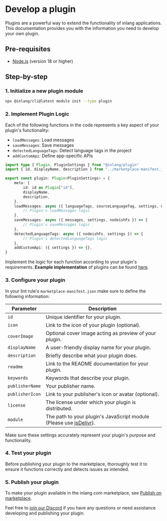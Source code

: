 # Develop a plugin

Plugins are a powerful way to extend the functionality of inlang applications. This documentation provides you with the information you need to develop your own plugin.

## Pre-requisites

- [Node.js](https://nodejs.org/en/) (version 18 or higher)

## Step-by-step

### 1. Initialize a new plugin module

```bash
npx @inlang/cli@latest module init --type plugin
```

### 2. Implement Plugin Logic

Each of the following functions in the code represents a key aspect of your plugin's functionality:

- `loadMessages`: Load messages
- `saveMessages`: Save messages
- `detectedLanguageTags`: Detect language tags in the project
- `addCustomApi`: Define app-specific APIs


```typescript
import type { Plugin, PluginSettings } from "@inlang/plugin"
import { id, displayName, description } from "../marketplace-manifest.json"

export const plugin: Plugin<PluginSettings> = {
	meta: {
		id: id as Plugin["id"],
		displayName,
		description,
	},
	loadMessages: async ({ languageTags, sourceLanguageTag, settings, nodeishFs }) => {
		// Plugin's loadMessages logic
	},
	saveMessages: async ({ messages, settings, nodeishFs }) => {
		// Plugin's saveMessages logic
	},
	detectedLanguageTags: async ({ nodeishFs, settings }) => {
		// Plugin's detectedLanguageTags logic
	},
	addCustomApi: ({ settings }) => {},
}
```

Implement the logic for each function according to your plugin's requirements.
**Example implementation** of plugins can be found [here](https://github.com/inlang/monorepo/tree/main/inlang/source-code/plugins).

### 3. Configure your plugin

In your lint rule's `marketplace-manifest.json` make sure to define the following information:

| **Parameter**        | **Description**                                               |
|----------------------|---------------------------------------------------------------|
| `id`                 | Unique identifier for your plugin.                         |
| `icon`        | Link to the icon of your plugin (optional).              |
| `coverImage`        | Optional cover image acting as preview of your plugin.              |
| `displayName`        | A user-friendly display name for your plugin.              |
| `description`        | Briefly describe what your plugin does.              |
| `readme`             | Link to the README documentation for your plugin.          |
| `keywords`           | Keywords that describe your plugin.                        |
| `publisherName`      | Your publisher name.                                          |
| `publisherIcon`      | Link to your publisher's icon or avatar (optional).           |
| `license`            | The license under which your plugin is distributed.        |
| `module`             | The path to your plugin's JavaScript module (Please use [jsDelivr](https://www.jsdelivr.com/)).               |

Make sure these settings accurately represent your plugin's purpose and functionality.

### 4. Test your plugin

Before publishing your plugin to the marketplace, thoroughly test it to ensure it functions correctly and detects issues as intended.

### 5. Publish your plugin

To make your plugin available in the inlang.com marketplace, see [Publish on marketplace](/documentation/publish-marketplace).

Feel free to [join our Discord](https://discord.gg/gdMPPWy57R) if you have any questions or need assistance developing and publishing your plugin.
